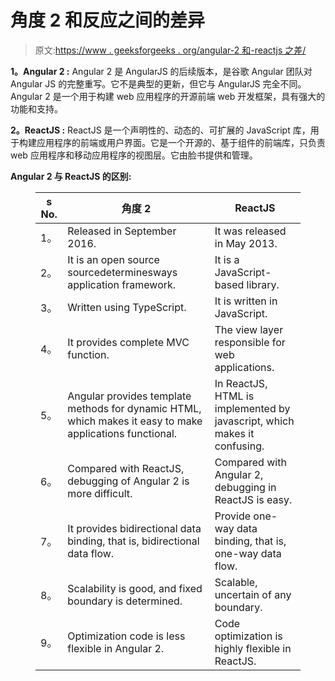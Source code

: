 # 角度 2 和反应之间的差异

> 原文:[https://www . geeksforgeeks . org/angular-2 和-reactjs 之差/](https://www.geeksforgeeks.org/difference-between-angular-2-and-reactjs/)

**1。Angular 2 :**
Angular 2 是 AngularJS 的后续版本，是谷歌 Angular 团队对 Angular JS 的完整重写。它不是典型的更新，但它与 AngularJS 完全不同。Angular 2 是一个用于构建 web 应用程序的开源前端 web 开发框架，具有强大的功能和支持。

**2。ReactJS :**
ReactJS 是一个声明性的、动态的、可扩展的 JavaScript 库，用于构建应用程序的前端或用户界面。它是一个开源的、基于组件的前端库，只负责 web 应用程序和移动应用程序的视图层。它由脸书提供和管理。

**Angular 2 与 ReactJS 的区别:**

<figure class="table">

| s No. | 角度 2 | ReactJS |
| --- | --- | --- |
| 1。 | Released in September 2016. | It was released in May 2013. |
| 2。 | It is an open source sourcedeterminesways application framework. | It is a JavaScript-based library. |
| 3。 | Written using TypeScript. | It is written in JavaScript. |
| 4。 | It provides complete MVC function. | The view layer responsible for web applications. |
| 5。 | Angular provides template methods for dynamic HTML, which makes it easy to make applications functional. | In ReactJS, HTML is implemented by javascript, which makes it confusing. |
| 6。 | Compared with ReactJS, debugging of Angular 2 is more difficult. | Compared with Angular 2, debugging in ReactJS is easy. |
| 7。 | It provides bidirectional data binding, that is, bidirectional data flow. | Provide one-way data binding, that is, one-way data flow. |
| 8。 | Scalability is good, and fixed boundary is determined. | Scalable, uncertain of any boundary. |
| 9。 | Optimization code is less flexible in Angular 2. | Code optimization is highly flexible in ReactJS. |

</figure>
